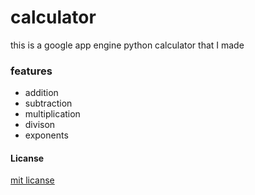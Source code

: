# calculator
this is a google app engine python calculator that I made
### features
* addition
* subtraction
* multiplication
* divison
* exponents
#### Licanse
[mit licanse](https://github.com/henryfox/calculator/blob/master/LICENSE)
